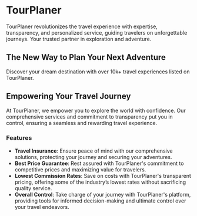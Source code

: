 # TourPlaner

TourPlaner revolutionizes the travel experience with expertise, transparency, and personalized service, guiding travelers on unforgettable journeys. Your trusted partner in exploration and adventure.

## The New Way to Plan Your Next Adventure

Discover your dream destination with over 10k+ travel experiences listed on TourPlaner.

## Empowering Your Travel Journey

At TourPlaner, we empower you to explore the world with confidence. Our comprehensive services and commitment to transparency put you in control, ensuring a seamless and rewarding travel experience.

### Features

- **Travel Insurance**: Ensure peace of mind with our comprehensive solutions, protecting your journey and securing your adventures.
- **Best Price Guarantee**: Rest assured with TourPlaner's commitment to competitive prices and maximizing value for travelers.
- **Lowest Commission Rates**: Save on costs with TourPlaner's transparent pricing, offering some of the industry’s lowest rates without sacrificing quality service.
- **Overall Control**: Take charge of your journey with TourPlaner's platform, providing tools for informed decision-making and ultimate control over your travel endeavors.